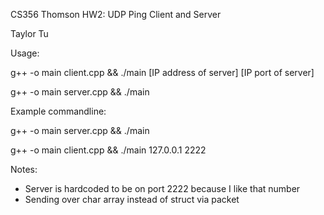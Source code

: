 CS356 Thomson
HW2: UDP Ping Client and Server

Taylor Tu

Usage:

g++ -o main client.cpp && ./main [IP address of server] [IP port of server]

g++ -o main server.cpp && ./main 

Example commandline:

g++ -o main server.cpp && ./main

g++ -o main client.cpp && ./main 127.0.0.1 2222

Notes:

* Server is hardcoded to be on port 2222 because I like that number 
* Sending over char array instead of struct via packet 

